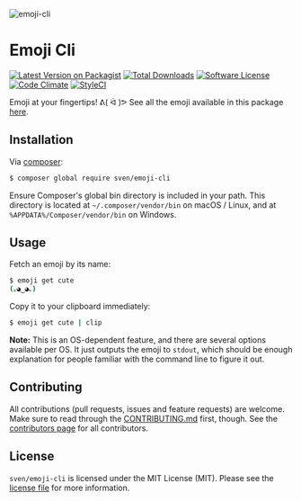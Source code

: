 ![emoji-cli](:hero)

# Emoji Cli

[![Latest Version on Packagist][ico-version]][link-packagist]
[![Total Downloads][ico-downloads]][link-downloads]
[![Software License][ico-license]](LICENSE.md)
[![Code Climate][ico-codeclimate]][link-codeclimate]
[![StyleCI][ico-styleci]][link-styleci]

Emoji at your fingertips! ᕕ( ᐛ )ᕗ See all the emoji available in this package
[here](data/emoji.json).

## Installation
Via [composer](http://getcomposer.org):

```bash
$ composer global require sven/emoji-cli
```

Ensure Composer's global bin directory is included in your path. This directory
is located at `~/.composer/vendor/bin` on macOS / Linux, and at
`%APPDATA%/Composer/vendor/bin` on Windows.

## Usage
Fetch an emoji by its name:

```bash
$ emoji get cute
(｡◕‿◕｡)
```

Copy it to your clipboard immediately:

```bash
$ emoji get cute | clip
```

**Note:** This is an OS-dependent feature, and there are several options available
per OS. It just outputs the emoji to `stdout`, which should be enough explanation
for people familiar with the command line to figure it out.

## Contributing
All contributions (pull requests, issues and feature requests) are
welcome. Make sure to read through the [CONTRIBUTING.md](CONTRIBUTING.md) first,
though. See the [contributors page](../../graphs/contributors) for all contributors.

## License
`sven/emoji-cli` is licensed under the MIT License (MIT). Please see the
[license file](LICENSE.md) for more information.

[ico-version]: https://img.shields.io/packagist/v/sven/emoji-cli.svg?style=flat-square
[ico-license]: https://img.shields.io/badge/license-MIT-green.svg?style=flat-square
[ico-downloads]: https://img.shields.io/packagist/dt/sven/emoji-cli.svg?style=flat-square
[ico-codeclimate]: https://img.shields.io/codeclimate/github/svenluijten/emoji-cli.svg?style=flat-square
[ico-styleci]: https://styleci.io/repos/:styleci/shield

[link-packagist]: https://packagist.org/packages/sven/emoji-cli
[link-downloads]: https://packagist.org/packages/sven/emoji-cli
[link-codeclimate]: https://codeclimate.com/github/svenluijten/emoji-cli
[link-styleci]: https://styleci.io/repos/:styleci
